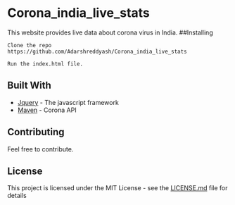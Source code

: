 # Corona_india_live_stats
This website provides live data about corona virus in India.
##Installing
```
Clone the repo https://github.com/Adarshreddyash/Corona_india_live_stats
```
```
Run the index.html file.
```

## Built With

* [Jquery](https://jquery.com/) - The javascript framework
* [Maven](https://github.com/NovelCOVID/API/) - Corona API

## Contributing
Feel free to contribute.

## License

This project is licensed under the MIT License - see the [LICENSE.md](LICENSE.md) file for details

